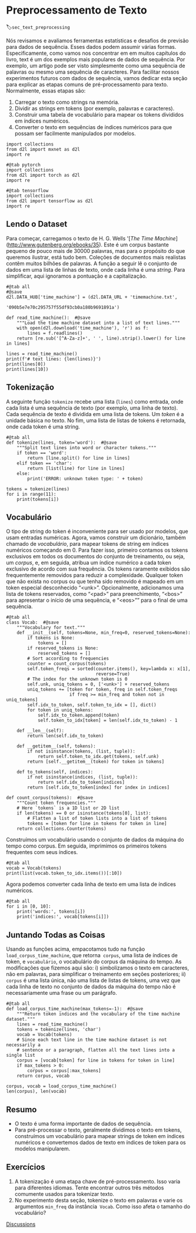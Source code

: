 # Preprocessamento de Texto
:label:`sec_text_preprocessing`


Nós revisamos e avaliamos
ferramentas estatísticas
e desafios de previsão
para dados de sequência.
Esses dados podem assumir várias formas.
Especificamente,
como vamos nos concentrar em
em muitos capítulos do livro,
text é um dos exemplos mais populares de dados de sequência.
Por exemplo,
um artigo pode ser visto simplesmente como uma sequência de palavras ou mesmo uma sequência de caracteres.
Para facilitar nossos experimentos futuros
com dados de sequência,
vamos dedicar esta seção
para explicar as etapas comuns de pré-processamento para texto.
Normalmente, essas etapas são:

1. Carregar o texto como strings na memória.
1. Dividir as strings em tokens (por exemplo, palavras e caracteres).
1. Construir uma tabela de vocabulário para mapear os tokens divididos em índices numéricos.
1. Converter o texto em sequências de índices numéricos para que possam ser facilmente manipulados por modelos.

```{.python .input}
import collections
from d2l import mxnet as d2l
import re
```

```{.python .input}
#@tab pytorch
import collections
from d2l import torch as d2l
import re
```

```{.python .input}
#@tab tensorflow
import collections
from d2l import tensorflow as d2l
import re
```

## Lendo o Dataset

Para começar, carregamos o texto de H. G. Wells '[*The Time Machine*] (http://www.gutenberg.org/ebooks/35).
Este é um corpus bastante pequeno de pouco mais de 30000 palavras, mas para o propósito do que queremos ilustrar, está tudo bem.
Coleções de documentos mais realistas contêm muitos bilhões de palavras.
A função a seguir lê o conjunto de dados em uma lista de linhas de texto, onde cada linha é uma *string*.
Para simplificar, aqui ignoramos a pontuação e a capitalização.

```{.python .input}
#@tab all
#@save
d2l.DATA_HUB['time_machine'] = (d2l.DATA_URL + 'timemachine.txt',
                                '090b5e7e70c295757f55df93cb0a180b9691891a')

def read_time_machine():  #@save
    """Load the time machine dataset into a list of text lines."""
    with open(d2l.download('time_machine'), 'r') as f:
        lines = f.readlines()
    return [re.sub('[^A-Za-z]+', ' ', line).strip().lower() for line in lines]

lines = read_time_machine()
print(f'# text lines: {len(lines)}')
print(lines[0])
print(lines[10])
```

## Tokenização

A seguinte função `tokenize`
recebe uma lista (`lines`) como entrada,
onde cada lista é uma sequência de texto (por exemplo, uma linha de texto).
Cada sequência de texto é dividida em uma lista de tokens.
Um *token* é a unidade básica no texto.
No fim,
uma lista de listas de tokens é retornada,
onde cada token é uma string.

```{.python .input}
#@tab all
def tokenize(lines, token='word'):  #@save
    """Split text lines into word or character tokens."""
    if token == 'word':
        return [line.split() for line in lines]
    elif token == 'char':
        return [list(line) for line in lines]
    else:
        print('ERROR: unknown token type: ' + token)

tokens = tokenize(lines)
for i in range(11):
    print(tokens[i])
```

## Vocabulário

O tipo de string do token é inconveniente para ser usado por modelos, que usam entradas numéricas.
Agora, vamos construir um dicionário, também chamado de *vocabulário*, para mapear tokens de string em índices numéricos começando em 0.
Para fazer isso, primeiro contamos os tokens exclusivos em todos os documentos do conjunto de treinamento,
ou seja, um *corpus*,
e, em seguida, atribua um índice numérico a cada token exclusivo de acordo com sua frequência.
Os tokens raramente exibidos são frequentemente removidos para reduzir a complexidade.
Qualquer token que não exista no corpus ou que tenha sido removido é mapeado em um token especial desconhecido “&lt;unk&gt;”.
Opcionalmente, adicionamos uma lista de tokens reservados, como
“&lt;pad&gt;” para preenchimento,
“&lt;bos&gt;” para apresentar o início de uma sequência, e “&lt;eos&gt;”” para o final de uma sequência.

```{.python .input}
#@tab all
class Vocab:  #@save
    """Vocabulary for text."""
    def __init__(self, tokens=None, min_freq=0, reserved_tokens=None):
        if tokens is None:
            tokens = []
        if reserved_tokens is None:
            reserved_tokens = [] 
        # Sort according to frequencies
        counter = count_corpus(tokens)
        self.token_freqs = sorted(counter.items(), key=lambda x: x[1],
                                  reverse=True)
        # The index for the unknown token is 0
        self.unk, uniq_tokens = 0, ['<unk>'] + reserved_tokens
        uniq_tokens += [token for token, freq in self.token_freqs
                        if freq >= min_freq and token not in uniq_tokens]
        self.idx_to_token, self.token_to_idx = [], dict()
        for token in uniq_tokens:
            self.idx_to_token.append(token)
            self.token_to_idx[token] = len(self.idx_to_token) - 1

    def __len__(self):
        return len(self.idx_to_token)

    def __getitem__(self, tokens):
        if not isinstance(tokens, (list, tuple)):
            return self.token_to_idx.get(tokens, self.unk)
        return [self.__getitem__(token) for token in tokens]

    def to_tokens(self, indices):
        if not isinstance(indices, (list, tuple)):
            return self.idx_to_token[indices]
        return [self.idx_to_token[index] for index in indices]

def count_corpus(tokens):  #@save
    """Count token frequencies."""
    # Here `tokens` is a 1D list or 2D list
    if len(tokens) == 0 or isinstance(tokens[0], list):
        # Flatten a list of token lists into a list of tokens
        tokens = [token for line in tokens for token in line]
    return collections.Counter(tokens)
```

Construímos um vocabulário usando o conjunto de dados da máquina do tempo como corpus.
Em seguida, imprimimos os primeiros tokens frequentes com seus índices.

```{.python .input}
#@tab all
vocab = Vocab(tokens)
print(list(vocab.token_to_idx.items())[:10])
```

Agora podemos converter cada linha de texto em uma lista de índices numéricos.

```{.python .input}
#@tab all
for i in [0, 10]:
    print('words:', tokens[i])
    print('indices:', vocab[tokens[i]])
```

## Juntando Todas as Coisas

Usando as funções acima, empacotamos tudo na função `load_corpus_time_machine`, que retorna` corpus`, uma lista de índices de token, e `vocabulário`, o vocabulário do corpus da máquina do tempo.
As modificações que fizemos aqui são:
i) simbolizamos o texto em caracteres, não em palavras, para simplificar o treinamento em seções posteriores;
ii) `corpus` é uma lista única, não uma lista de listas de tokens, uma vez que cada linha de texto no conjunto de dados da máquina do tempo não é necessariamente uma frase ou um parágrafo.

```{.python .input}
#@tab all
def load_corpus_time_machine(max_tokens=-1):  #@save
    """Return token indices and the vocabulary of the time machine dataset."""
    lines = read_time_machine()
    tokens = tokenize(lines, 'char')
    vocab = Vocab(tokens)
    # Since each text line in the time machine dataset is not necessarily a
    # sentence or a paragraph, flatten all the text lines into a single list
    corpus = [vocab[token] for line in tokens for token in line]
    if max_tokens > 0:
        corpus = corpus[:max_tokens]
    return corpus, vocab

corpus, vocab = load_corpus_time_machine()
len(corpus), len(vocab)
```

## Resumo

* O texto é uma forma importante de dados de sequência.
* Para pré-processar o texto, geralmente dividimos o texto em tokens, construímos um vocabulário para mapear strings de token em índices numéricos e convertemos dados de texto em índices de token para os modelos manipularem.


## Exercícios

1. A tokenização é uma etapa chave de pré-processamento. Isso varia para diferentes idiomas. Tente encontrar outros três métodos comumente usados para tokenizar texto.
1. No experimento desta seção, tokenize o texto em palavras e varie os argumentos `min_freq` da instância` Vocab`. Como isso afeta o tamanho do vocabulário?

[Discussions](https://discuss.d2l.ai/t/115)
<!--stackedit_data:
eyJoaXN0b3J5IjpbLTEwMjkxNDYyMTksLTExNTcwMTczOTRdfQ
==
-->